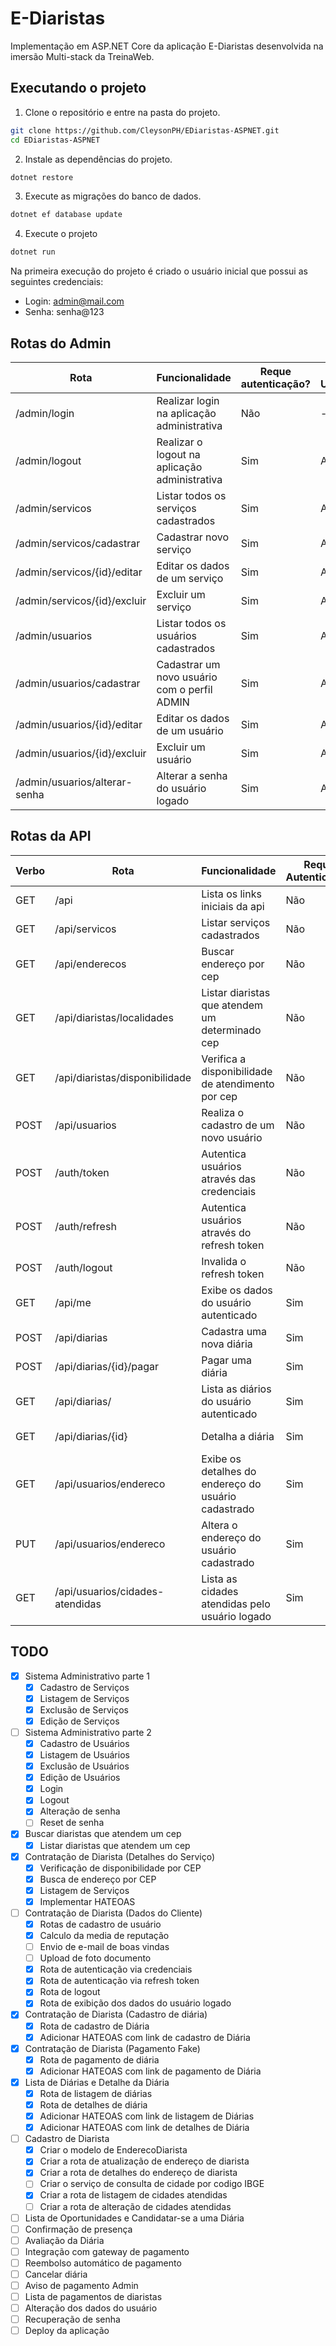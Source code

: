 # E-Diaristas

Implementação em ASP.NET Core da aplicação E-Diaristas desenvolvida na imersão Multi-stack da TreinaWeb.

## Executando o projeto

1. Clone o repositório e entre na pasta do projeto.

```sh
git clone https://github.com/CleysonPH/EDiaristas-ASPNET.git
cd EDiaristas-ASPNET
```

2. Instale as dependências do projeto.

```sh
dotnet restore
```

3. Execute as migrações do banco de dados.

```sh
dotnet ef database update
```

4. Execute o projeto

```sh
dotnet run
```

Na primeira execução do projeto é criado o usuário inicial que possui as seguintes credenciais:

- Login: admin@mail.com
- Senha: senha@123

## Rotas do Admin

| Rota                          | Funcionalidade                                | Reque autenticação? | Tipo Usuário |
| ----------------------------- | --------------------------------------------- | ------------------- | ------------ |
| /admin/login                  | Realizar login na aplicação administrativa    | Não                 | -            |
| /admin/logout                 | Realizar o logout na aplicação administrativa | Sim                 | Admin        |
| /admin/servicos               | Listar todos os serviços cadastrados          | Sim                 | Admin        |
| /admin/servicos/cadastrar     | Cadastrar novo serviço                        | Sim                 | Admin        |
| /admin/servicos/{id}/editar   | Editar os dados de um serviço                 | Sim                 | Admin        |
| /admin/servicos/{id}/excluir  | Excluir um serviço                            | Sim                 | Admin        |
| /admin/usuarios               | Listar todos os usuários cadastrados          | Sim                 | Admin        |
| /admin/usuarios/cadastrar     | Cadastrar um novo usuário com o perfil ADMIN  | Sim                 | Admin        |
| /admin/usuarios/{id}/editar   | Editar os dados de um usuário                 | Sim                 | Admin        |
| /admin/usuarios/{id}/excluir  | Excluir um usuário                            | Sim                 | Admin        |
| /admin/usuarios/alterar-senha | Alterar a senha do usuário logado             | Sim                 | Admin        |

## Rotas da API

| Verbo | Rota                            | Funcionalidade                                      | Requer Autenticação? | Tipo Usuário      |
| ----- | ------------------------------- | --------------------------------------------------- | -------------------- | ----------------- |
| GET   | /api                            | Lista os links iniciais da api                      | Não                  | -                 |
| GET   | /api/servicos                   | Listar serviços cadastrados                         | Não                  | -                 |
| GET   | /api/enderecos                  | Buscar endereço por cep                             | Não                  | -                 |
| GET   | /api/diaristas/localidades      | Listar diaristas que atendem um determinado cep     | Não                  | -                 |
| GET   | /api/diaristas/disponibilidade  | Verifica a disponibilidade de atendimento por cep   | Não                  | -                 |
| POST  | /api/usuarios                   | Realiza o cadastro de um novo usuário               | Não                  | -                 |
| POST  | /auth/token                     | Autentica usuários através das credenciais          | Não                  | -                 |
| POST  | /auth/refresh                   | Autentica usuários através do refresh token         | Não                  | -                 |
| POST  | /auth/logout                    | Invalida o refresh token                            | Não                  | -                 |
| GET   | /api/me                         | Exibe os dados do usuário autenticado               | Sim                  | Diarista, Cliente |
| POST  | /api/diarias                    | Cadastra uma nova diária                            | Sim                  | Cliente           |
| POST  | /api/diarias/{id}/pagar         | Pagar uma diária                                    | Sim                  | Cliente           |
| GET   | /api/diarias/                   | Lista as diários do usuário autenticado             | Sim                  | Diarista, Cliente |
| GET   | /api/diarias/{id}               | Detalha a diária                                    | Sim                  | Diarista, Cliente |
| GET   | /api/usuarios/endereco          | Exibe os detalhes do endereço do usuário cadastrado | Sim                  | Diarista          |
| PUT   | /api/usuarios/endereco          | Altera o endereço do usuário cadastrado             | Sim                  | Diarista          |
| GET   | /api/usuarios/cidades-atendidas | Lista as cidades atendidas pelo usuário logado      | Sim                  | Diarista          |

## TODO

- [x] Sistema Administrativo parte 1
  - [x] Cadastro de Serviços
  - [x] Listagem de Serviços
  - [x] Exclusão de Serviços
  - [x] Edição de Serviços
- [ ] Sistema Administrativo parte 2
  - [x] Cadastro de Usuários
  - [x] Listagem de Usuários
  - [x] Exclusão de Usuários
  - [x] Edição de Usuários
  - [x] Login
  - [x] Logout
  - [x] Alteração de senha
  - [ ] Reset de senha
- [x] Buscar diaristas que atendem um cep
  - [x] Listar diaristas que atendem um cep
- [x] Contratação de Diarista (Detalhes do Serviço)
  - [x] Verificação de disponibilidade por CEP
  - [x] Busca de endereço por CEP
  - [x] Listagem de Serviços
  - [x] Implementar HATEOAS
- [ ] Contratação de Diarista (Dados do Cliente)
  - [x] Rotas de cadastro de usuário
  - [x] Calculo da media de reputação
  - [ ] Envio de e-mail de boas vindas
  - [ ] Upload de foto documento
  - [x] Rota de autenticação via credenciais
  - [x] Rota de autenticação via refresh token
  - [x] Rota de logout
  - [x] Rota de exibição dos dados do usuário logado
- [x] Contratação de Diarista (Cadastro de diária)
  - [x] Rota de cadastro de Diária
  - [x] Adicionar HATEOAS com link de cadastro de Diária
- [x] Contratação de Diarista (Pagamento Fake)
  - [x] Rota de pagamento de diária
  - [x] Adicionar HATEOAS com link de pagamento de Diária
- [x] Lista de Diárias e Detalhe da Diária
  - [x] Rota de listagem de diárias
  - [x] Rota de detalhes de diária
  - [x] Adicionar HATEOAS com link de listagem de Diárias
  - [x] Adicionar HATEOAS com link de detalhes de Diária
- [ ] Cadastro de Diarista
  - [x] Criar o modelo de EnderecoDiarista
  - [x] Criar a rota de atualização de endereço de diarista
  - [x] Criar a rota de detalhes do endereço de diarista
  - [ ] Criar o serviço de consulta de cidade por codigo IBGE
  - [x] Criar a rota de listagem de cidades atendidas
  - [ ] Criar a rota de alteração de cidades atendidas
- [ ] Lista de Oportunidades e Candidatar-se a uma Diária
- [ ] Confirmação de presença
- [ ] Avaliação da Diária
- [ ] Integração com gateway de pagamento
- [ ] Reembolso automático de pagamento
- [ ] Cancelar diária
- [ ] Aviso de pagamento Admin
- [ ] Lista de pagamentos de diaristas
- [ ] Alteração dos dados do usuário
- [ ] Recuperação de senha
- [ ] Deploy da aplicação
